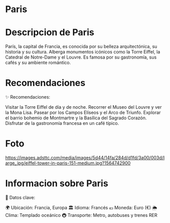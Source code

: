 # Paris

# Descripcion de Paris
París, la capital de Francia, es conocida por su belleza arquitectónica, su historia y su cultura. Alberga monumentos icónicos como la Torre Eiffel, la Catedral de Notre-Dame y el Louvre. Es famosa por su gastronomía, sus cafés y su ambiente romántico.

# Recomendaciones
✨ Recomendaciones:

Visitar la Torre Eiffel de día y de noche.
Recorrer el Museo del Louvre y ver la Mona Lisa.
Pasear por los Campos Elíseos y el Arco de Triunfo.
Explorar el barrio bohemio de Montmartre y la Basílica del Sagrado Corazón.
Disfrutar de la gastronomía francesa en un café típico.

# Foto
https://images.adsttc.com/media/images/5d44/14fa/284d/d1fd/3a00/003d/large_jpg/eiffel-tower-in-paris-151-medium.jpg?1564742900

# Informacion sobre Paris
📌 Datos clave:

🌍 Ubicación: Francia, Europa
🏛️ Idioma: Francés
💶 Moneda: Euro (€)
🌦️ Clima: Templado oceánico
🚇 Transporte: Metro, autobuses y trenes RER